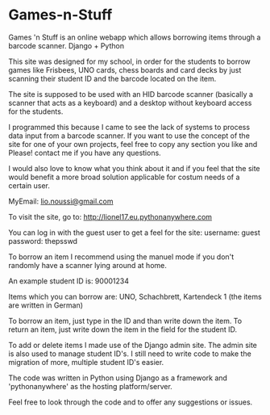 # Games-n-Stuff
Games 'n Stuff is an online webapp which allows borrowing items through a barcode scanner. Django + Python

This site was designed for my school, in order for the students to borrow games like Frisbees, UNO cards, chess boards and card decks by just scanning their student ID and the barcode located on the item.

The site is supposed to be used with an HID barcode scanner (basically a scanner that acts as a keyboard) and a desktop without keyboard access for the students.

I programmed this because I came to see the lack of systems to process data input from a barcode scanner. If you want to use the concept of the site for one of your own projects, feel free to copy any section you like and Please! contact me if you have any questions. 

I would also love to know what you think about it and if you feel that the site would benefit a more broad solution applicable for costum needs of a certain user.

MyEmail: lio.noussi@gmail.com

To visit the site, go to: http://lionel17.eu.pythonanywhere.com

You can log in with the guest user to get a feel for the site\:
username\: guest
password\: thepsswd

To borrow an item I recommend using the manuel mode if you don't randomly have a scanner lying around at home.

An example student ID is\: 90001234

Items which you can borrow are: UNO, Schachbrett, Kartendeck 1 (the items are written in German)

To borrow an item, just type in the ID and than write down the item.
To return an item, just write down the item in the field for the student ID.

To add or delete items I made use of the Django admin site. The admin site is also used to manage student ID's.
I still need to write code to make the migration of more, multiple student ID's easier.

The code was written in Python using Django as a framework and 'pythonanywhere' as the hosting platform/server.

Feel free to look through the code and to offer any suggestions or issues.

